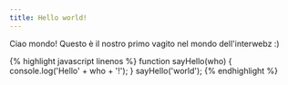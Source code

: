 ```yaml
---
title: Hello world!
---
```

Ciao mondo! Questo è il nostro primo vagito nel mondo dell'interwebz :)

{% highlight javascript linenos %}
function sayHello(who) {
  console.log('Hello' + who + '!');
}
sayHello('world');
{% endhighlight %}
